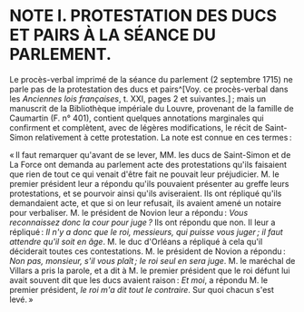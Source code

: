 # NOTE I. PROTESTATION DES DUCS ET PAIRS À LA SÉANCE DU PARLEMENT.

Le procès-verbal imprimé de la séance du parlement (2 septembre 1715) ne parle
pas de la protestation des ducs et pairs^[Voy. ce procès-verbal dans les
*Anciennes lois françaises*, t. XXI, pages 2 et suivantes.] ; mais un manuscrit
de la Bibliothèque impériale du Louvre, provenant de la famille de Caumartin
(F. n° 401), contient quelques annotations marginales qui confirment et
complètent, avec de légères modifications, le récit de Saint-Simon
relativement à cette protestation. La note est connue en ces termes :

« Il faut remarquer qu'avant de se lever, MM. les ducs de Saint-Simon et de La
Force ont demanda au parlement acte des protestations qu'ils faisaient que
rien de tout ce qui venait d'être fait ne pouvait leur préjudicier. M. le
premier président leur a répondu qu'ils pouvaient présenter au greffe leurs
protestations, et se pourvoir ainsi qu'ils aviseraient. Ils ont répliqué
qu'ils demandaient acte, et que si on leur refusait, ils avaient amené un
notaire pour verbaliser. M. le président de Novion leur a répondu : *Vous
reconnaissez donc la cour pour juge ?* Ils ont répondu que non. Il leur a
répliqué : *Il n'y a donc que le roi, messieurs, qui puisse vous juger ; il faut
attendre qu'il soit en âge*. M. le duc d'Orléans a répliqué à cela qu'il
déciderait toutes ces contestations. M. le président de Novion a répondu : *Non
pas, monsieur, s'il vous plaît ; le roi seul en sera juge*. M. le maréchal de
Villars a pris la parole, et a dit à M. le premier président que le roi défunt
lui avait souvent dit que les ducs avaient raison : *Et moi*, a répondu M. le
premier président, *le roi m'a dit tout le contraire*. Sur quoi chacun s'est
levé. »
